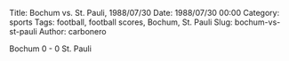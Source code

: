 Title: Bochum vs. St. Pauli, 1988/07/30
Date: 1988/07/30 00:00
Category: sports
Tags: football, football scores, Bochum, St. Pauli
Slug: bochum-vs-st-pauli
Author: carbonero


Bochum 0 - 0 St. Pauli
